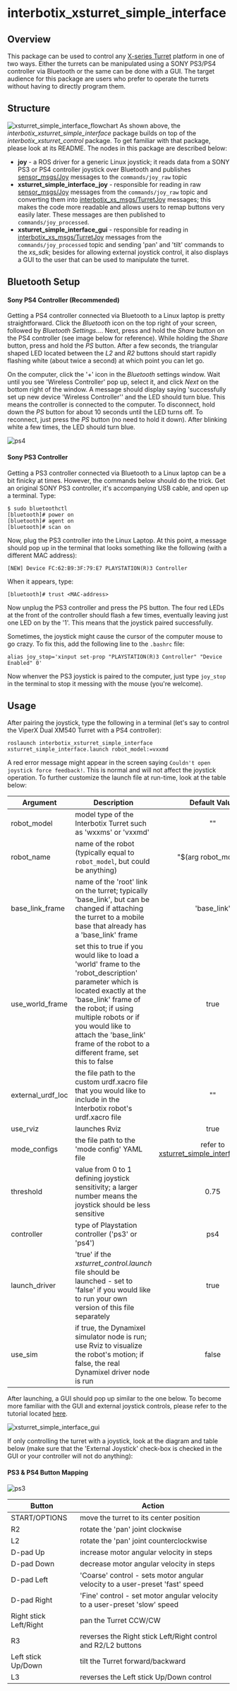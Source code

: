 # interbotix_xsturret_simple_interface

## Overview
This package can be used to control any [X-series Turret](https://www.trossenrobotics.com/c/robot-turrets.aspx) platform in one of two ways. Either the turrets can be manipulated using a SONY PS3/PS4 controller via Bluetooth or the same can be done with a GUI. The target audience for this package are users who prefer to operate the turrets without having to directly program them.

## Structure
![xsturret_simple_interface_flowchart](images/xsturret_simple_interface_flowchart.png)
As shown above, the *interbotix_xsturret_simple_interface* package builds on top of the *interbotix_xsturret_control* package. To get familiar with that package, please look at its README. The nodes in this package are described below:
- **joy** - a ROS driver for a generic Linux joystick; it reads data from a SONY PS3 or PS4 controller joystick over Bluetooth and publishes  [sensor_msgs/Joy](http://docs.ros.org/melodic/api/sensor_msgs/html/msg/Joy.html) messages to the `commands/joy_raw` topic
- **xsturret_simple_interface_joy** - responsible for reading in raw [sensor_msgs/Joy](http://docs.ros.org/melodic/api/sensor_msgs/html/msg/Joy.html) messages from the `commands/joy_raw` topic and converting them into [interbotix_xs_msgs/TurretJoy](https://github.com/Interbotix/interbotix_ros_core/tree/main/interbotix_ros_xseries/interbotix_xs_msgs/msg/TurretJoy.msg) messages; this makes the code more readable and allows users to remap buttons very easily later. These messages are then published to `commands/joy_processed`.
- **xsturret_simple_interface_gui** - responsible for reading in [interbotix_xs_msgs/TurretJoy](https://github.com/Interbotix/interbotix_ros_core/tree/main/interbotix_ros_xseries/interbotix_xs_msgs/msg/TurretJoy.msg) messages from the `commands/joy_processed` topic and sending 'pan' and 'tilt' commands to the *xs_sdk*; besides for allowing external joystick control, it also displays a GUI to the user that can be used to manipulate the turret.

## Bluetooth Setup
#### Sony PS4 Controller (Recommended)
Getting a PS4 controller connected via Bluetooth to a Linux laptop is pretty straightforward. Click the *Bluetooth* icon on the top right of your screen, followed by *Bluetooth Settings...*. Next, press and hold the *Share* button on the PS4 controller (see image below for reference). While holding the *Share* button, press and hold the *PS* button. After a few seconds, the triangular shaped LED located between the *L2* and *R2* buttons should start rapidly flashing white (about twice a second) at which point you can let go.

On the computer, click the '+' icon in the *Bluetooth* settings window. Wait until you see 'Wireless Controller' pop up, select it, and click *Next* on the bottom right of the window. A message should display saying 'successfully set up new device 'Wireless Controller'' and the LED should turn blue. This means the controller is connected to the computer. To disconnect, hold down the *PS* button for about 10 seconds until the LED turns off. To reconnect, just press the *PS* button (no need to hold it down). After blinking white a few times, the LED should turn blue.

![ps4](images/ps4.jpg)

#### Sony PS3 Controller
Getting a PS3 controller connected via Bluetooth to a Linux laptop can be a bit finicky at times. However, the commands below should do the trick. Get an original SONY PS3 controller, it's accompanying USB cable, and open up a terminal. Type:
```
$ sudo bluetoothctl
[bluetooth]# power on
[bluetooth]# agent on
[bluetooth]# scan on
```
Now, plug the PS3 controller into the Linux Laptop. At this point, a message should pop up in the terminal that looks something like the following (with a different MAC address):
```
[NEW] Device FC:62:B9:3F:79:E7 PLAYSTATION(R)3 Controller
```
When it appears, type:
```
[bluetooth]# trust <MAC-address>
```
Now unplug the PS3 controller and press the PS button. The four red LEDs at the front of the controller should flash a few times, eventually leaving just one LED on by the '1'. This means that the joystick paired successfully.

Sometimes, the joystick might cause the cursor of the computer mouse to go crazy. To fix this, add the following line to the `.bashrc` file:
```
alias joy_stop='xinput set-prop "PLAYSTATION(R)3 Controller" "Device Enabled" 0'
```
Now whenver the PS3 joystick is paired to the computer, just type `joy_stop` in the terminal to stop it messing with the mouse (you're welcome).

## Usage
After pairing the joystick, type the following in a terminal (let's say to control the ViperX Dual XM540 Turret with a PS4 controller):
```
roslaunch interbotix_xsturret_simple_interface xsturret_simple_interface.launch robot_model:=vxxmd
```
A red error message might appear in the screen saying `Couldn't open joystick force feedback!`. This is normal and will not affect the joystick operation. To further customize the launch file at run-time, look at the table below:

| Argument | Description | Default Value |
| -------- | ----------- | :-----------: |
| robot_model | model type of the Interbotix Turret such as 'wxxms' or 'vxxmd' | "" |
| robot_name | name of the robot (typically equal to `robot_model`, but could be anything) | "$(arg robot_model)" |
| base_link_frame | name of the 'root' link on the turret; typically 'base_link', but can be changed if attaching the turret to a mobile base that already has a 'base_link' frame| 'base_link' |
| use_world_frame | set this to true if you would like to load a 'world' frame to the 'robot_description' parameter which is located exactly at the 'base_link' frame of the robot; if using multiple robots or if you would like to attach the 'base_link' frame of the robot to a different frame, set this to false | true |  
| external_urdf_loc | the file path to the custom urdf.xacro file that you would like to include in the Interbotix robot's urdf.xacro file| "" |
| use_rviz | launches Rviz | true |
| mode_configs | the file path to the 'mode config' YAML file | refer to [xsturret_simple_interface.launch](launch/xsturret_simple_interface.launch) |
| threshold | value from 0 to 1 defining joystick sensitivity; a larger number means the joystick should be less sensitive | 0.75 |
| controller | type of Playstation controller ('ps3' or 'ps4') | ps4 |
| launch_driver | 'true' if the *xsturret_control.launch* file should be launched - set to 'false' if you would like to run your own version of this file separately | true |
| use_sim | if true, the Dynamixel simulator node is run; use Rviz to visualize the robot's motion; if false, the real Dynamixel driver node is run | false |

After launching, a GUI should pop up similar to the one below. To become more familiar with the GUI and external joystick controls, please refer to the tutorial located [here](Turret_Control_Tutorial.pdf).

![xsturret_simple_interface_gui](images/xsturret_simple_interface_gui.png)

If only controlling the turret with a joystick, look at the diagram and table below (make sure that the 'External Joystick' check-box is checked in the GUI or your controller will not do anything):

#### PS3 & PS4 Button Mapping

![ps3](images/ps3.jpg)

| Button | Action |
| ------ | ------ |
| START/OPTIONS | move the turret to its center position |
| R2 | rotate the 'pan' joint clockwise |
| L2 | rotate the 'pan' joint counterclockwise |
| D-pad Up | increase motor angular velocity in steps |
| D-pad Down | decrease motor angular velocity in steps|
| D-pad Left | 'Coarse' control - sets motor angular velocity to a user-preset 'fast' speed |
| D-pad Right | 'Fine' control - set motor angular velocity to a user-preset 'slow' speed |
| Right stick Left/Right | pan the Turret CCW/CW |
| R3 | reverses the Right stick Left/Right control and R2/L2 buttons |
| Left stick Up/Down | tilt the Turret forward/backward |
| L3 | reverses the Left stick Up/Down control|
